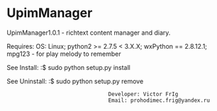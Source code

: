 # UpimManager

UpimManager1.0.1 - richtext content manager and diary.

Requires: OS: Linux; python2 >= 2.7.5 < 3.X.X; wxPython == 2.8.12.1; mpg123 - for play melody to remember

See Install:
	:$ sudo python setup.py install

See Uninstall:
	:$ sudo python setup.py remove
	
									Developer: Victor FrIg 
									Email: prohodimec.frig@yandex.ru						